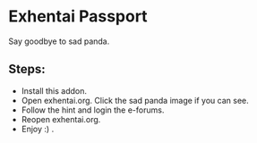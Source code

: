 # Exhentai Passport

Say goodbye to sad panda.

## Steps:

* Install this addon.
* Open exhentai.org. Click the sad panda image if you can see.
* Follow the hint and login the e-forums.
* Reopen exhentai.org.
* Enjoy :) .